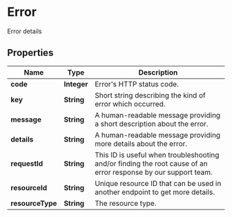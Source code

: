 

# Error

Error details

## Properties

| Name | Type | Description |
|------------ | ------------- | ------------- |
|**code** | **Integer** | Error&#39;s HTTP status code. |
|**key** | **String** | Short string describing the kind of error which occurred. |
|**message** | **String** | A human-readable message providing a short description about the error. |
|**details** | **String** | A human-readable message providing more details about the error. |
|**requestId** | **String** | This ID is useful when troubleshooting and/or finding the root cause of an error response by our support team. |
|**resourceId** | **String** | Unique resource ID that can be used in another endpoint to get more details. |
|**resourceType** | **String** | The resource type. |



